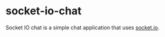 # socket-io-chat

Socket IO chat is a simple chat application that uses [socket.io](https://socket.io).
